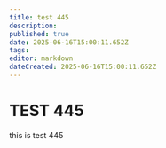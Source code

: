 ```yaml
---
title: test 445
description: 
published: true
date: 2025-06-16T15:00:11.652Z
tags: 
editor: markdown
dateCreated: 2025-06-16T15:00:11.652Z
---
```


# TEST 445
this is test 445
